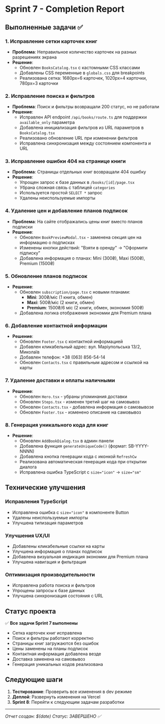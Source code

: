 # Sprint 7 - Completion Report

## Выполненные задачи ✅

### 1. Исправление сетки карточек книг
- **Проблема**: Неправильное количество карточек на разных разрешениях экрана
- **Решение**: 
  - Обновлен `BooksCatalog.tsx` с кастомными CSS классами
  - Добавлены CSS переменные в `globals.css` для breakpoints
  - Реализована сетка: 1680px=6 карточек, 1020px=4 карточки, 780px=3 карточки

### 2. Исправление поиска и фильтров
- **Проблема**: Поиск и фильтры возвращали 200 статус, но не работали
- **Решение**:
  - Исправлен API endpoint `/api/books/route.ts` для поддержки `available_only` параметра
  - Добавлена инициализация фильтров из URL параметров в `BooksCatalog.tsx`
  - Реализовано обновление URL при изменении фильтров
  - Исправлена синхронизация между состоянием компонента и URL

### 3. Исправление ошибки 404 на странице книги
- **Проблема**: Страницы отдельных книг возвращали 404 ошибку
- **Решение**:
  - Упрощен запрос к базе данных в `/books/[id]/page.tsx`
  - Убрана сложная связь с таблицей `categories`
  - Используется простой `SELECT *` запрос
  - Удалены неиспользуемые импорты

### 4. Удаление цен и добавление планов подписок
- **Проблема**: На сайте отображались цены книг вместо планов подписки
- **Решение**:
  - Обновлен `BookPreviewModal.tsx` - заменена секция цен на информацию о подписках
  - Изменены кнопки действий: "Взяти в оренду" → "Оформити підписку"
  - Добавлена информация о планах: Mini (300₴), Maxi (500₴), Premium (1500₴)

### 5. Обновление планов подписок
- **Решение**:
  - Обновлен `subscription/page.tsx` с новыми планами:
    - **Mini**: 300₴/міс (1 книга, обмен)
    - **Maxi**: 500₴/міс (2 книги, обмен)  
    - **Premium**: 1500₴/6 міс (2 книги, обмен, экономия 500₴)
  - Добавлена логика отображения экономии для Premium плана

### 6. Добавление контактной информации
- **Решение**:
  - Обновлен `Footer.tsx` с контактной информацией
  - Добавлен кликабельный адрес: вул. Маріупольська 13/2, Миколаїв
  - Добавлен телефон: +38 (063) 856-54-14
  - Обновлен `Contacts.tsx` с правильным адресом и ссылкой на карты

### 7. Удаление доставки и оплаты наличными
- **Решение**:
  - Обновлен `Hero.tsx` - убраны упоминания доставки
  - Обновлен `Steps.tsx` - изменен третий шаг на самовывоз
  - Обновлен `Contacts.tsx` - добавлена информация о самовывозе
  - Обновлен `Footer.tsx` - изменено описание на самовывоз

### 8. Генерация уникального кода для книг
- **Решение**:
  - Обновлен `AddBookDialog.tsx` в админ панели
  - Добавлена функция `generateUniqueCode()` (формат: SB-YYYY-NNNN)
  - Добавлена кнопка генерации кода с иконкой `RefreshCw`
  - Реализована автоматическая генерация кода при открытии диалога
  - Исправлена ошибка TypeScript с `size="icon"` → `size="sm"`

## Технические улучшения

### Исправления TypeScript
- Исправлена ошибка с `size="icon"` в компоненте Button
- Удалены неиспользуемые импорты
- Улучшена типизация параметров

### Улучшения UX/UI
- Добавлены кликабельные ссылки на карты
- Улучшена информация о планах подписок
- Добавлена визуальная индикация экономии для Premium плана
- Улучшена навигация и фильтрация

### Оптимизация производительности
- Исправлена работа поиска и фильтров
- Упрощены запросы к базе данных
- Улучшена синхронизация состояния с URL

## Статус проекта

✅ **Все задачи Sprint 7 выполнены**
- Сетка карточек книг исправлена
- Поиск и фильтры работают корректно
- Страницы книг загружаются без ошибок
- Цены заменены на планы подписок
- Контактная информация добавлена везде
- Доставка заменена на самовывоз
- Генерация уникальных кодов реализована

## Следующие шаги

1. **Тестирование**: Проверить все изменения в dev режиме
2. **Деплой**: Развернуть изменения на Vercel
3. **Sprint 8**: Перейти к следующим задачам разработки

---
*Отчет создан: $(date)*
*Статус: ЗАВЕРШЕНО ✅*

